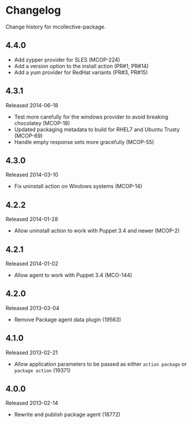 # Changelog

Change history for mcollective-package.

## 4.4.0

* Add zypper provider for SLES (MCOP-224)
* Add a version option to the install action (PR#1, PR#14)
* Add a yum provider for RedHat variants (PR#3, PR#15)

## 4.3.1

Released 2014-06-18

* Test more carefully for the windows provider to avoid breaking
  chocolatey (MCOP-18)
* Updated packaging metadata to build for RHEL7 and Ubuntu Trusty (MCOP-69)
* Handle empty response sets more gracefully (MCOP-55)


## 4.3.0

Released 2014-03-10

* Fix uninstall action on Windows systems (MCOP-14)


## 4.2.2

Released 2014-01-28

* Allow uninstall action to work with Puppet 3.4 and newer (MCOP-2)


## 4.2.1

Released 2014-01-02

* Allow agent to work with Puppet 3.4 (MCO-144)



## 4.2.0

Released 2013-03-04

* Remove Package agent data plugin (19563)


## 4.1.0

Released 2013-02-21

* Allow application parameters to be passed as either `action package` or `package action` (19371)


## 4.0.0

Released 2013-02-14

* Rewrite and publish package agent (18772)
